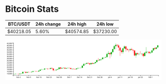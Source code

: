# Bitcoin Stats

BTC/USDT|24h change|24h high|24h low|
|---|---|---|---|
|$40218.05|5.60%|$40574.85|$37230.00|

<img src="./chart.svg">
